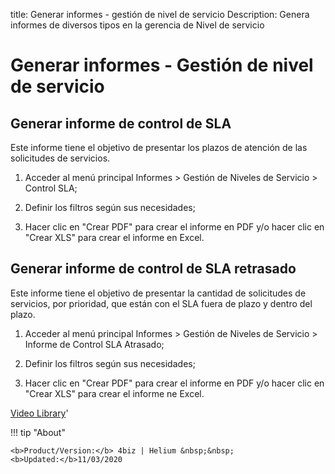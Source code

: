 title: Generar informes - gestión de nivel de servicio
Description: Genera informes de diversos tipos en la gerencia de Nivel de servicio
# Generar informes - Gestión de nivel de servicio


Generar informe de control de SLA
-------------------------------------

Este informe tiene el objetivo de presentar los plazos de atención de las
solicitudes de servicios.

1.  Acceder al menú principal Informes \> Gestión de Niveles de Servicio \>
    Control SLA;

2.  Definir los filtros según sus necesidades;

3.  Hacer clic en "Crear PDF" para crear el informe en PDF y/o hacer clic en
    "Crear XLS" para crear el informe en Excel.

Generar informe de control de SLA retrasado
-----------------------------------------------

Este informe tiene el objetivo de presentar la cantidad de solicitudes de
servicios, por prioridad, que están con el SLA fuera de plazo y dentro del
plazo.

1.  Acceder al menú principal Informes \> Gestión de Niveles de Servicio \>
    Informe de Control SLA Atrasado;

2.  Definir los filtros según sus necesidades;

3.  Hacer clic en "Crear PDF" para crear el informe en PDF y/o hacer clic en
    "Crear XLS" para crear el informe ne Excel.


<i class='fa fa-youtube-play  fa-2x' style='color:#97ce17;vertical-align: middle;'> </i> [Video Library](https://www.youtube.com/playlist?list=PLB5qK2uzf2RO_W3fA7hiLL0qbrsk6GyV9)'

!!! tip "About"

    <b>Product/Version:</b> 4biz | Helium &nbsp;&nbsp;
    <b>Updated:</b>11/03/2020

